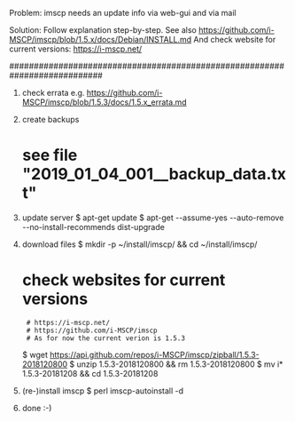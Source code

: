 Problem:
    imscp needs an update
        info via web-gui and via mail

Solution:
    Follow explanation step-by-step.
    See also https://github.com/i-MSCP/imscp/blob/1.5.x/docs/Debian/INSTALL.md
    And check website for current versions: https://i-mscp.net/

###########################################################################

1. check errata
    e.g. https://github.com/i-MSCP/imscp/blob/1.5.3/docs/1.5.x_errata.md

2. create backups
    # see file "2019_01_04_001__backup_data.txt"

3. update server
    $ apt-get update
    $ apt-get --assume-yes --auto-remove --no-install-recommends dist-upgrade

4. download files
    $ mkdir -p ~/install/imscp/ && cd ~/install/imscp/
    # check websites for current versions
        # https://i-mscp.net/
        # https://github.com/i-MSCP/imscp
        # As for now the current verion is 1.5.3
    $ wget https://api.github.com/repos/i-MSCP/imscp/zipball/1.5.3-2018120800
    $ unzip 1.5.3-2018120800 && rm 1.5.3-2018120800
    $ mv i* 1.5.3-20181208 && cd 1.5.3-20181208

5. (re-)install imscp
    $ perl imscp-autoinstall -d

6. done :-)
